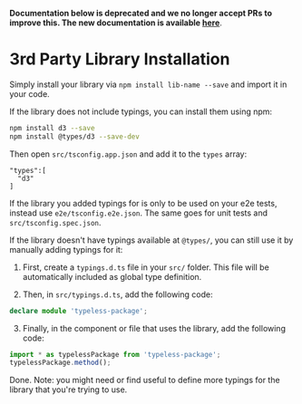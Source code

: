 **Documentation below is deprecated and we no longer accept PRs to improve this. The new documentation is available [here](https://next.angular.io/guide/build)**.

# 3rd Party Library Installation

Simply install your library via `npm install lib-name --save` and import it in your code.

If the library does not include typings, you can install them using npm:

```bash
npm install d3 --save
npm install @types/d3 --save-dev
```

Then open `src/tsconfig.app.json` and add it to the `types` array:

```
"types":[
  "d3"
]
```

If the library you added typings for is only to be used on your e2e tests,
instead use `e2e/tsconfig.e2e.json`.
The same goes for unit tests and `src/tsconfig.spec.json`.

If the library doesn't have typings available at `@types/`, you can still use it by
manually adding typings for it:

1. First, create a `typings.d.ts` file in your `src/` folder. This file will be automatically included as global type definition.

2. Then, in `src/typings.d.ts`, add the following code:

  ```typescript
  declare module 'typeless-package';
  ```

3. Finally, in the component or file that uses the library, add the following code:

  ```typescript
  import * as typelessPackage from 'typeless-package';
  typelessPackage.method();
  ```

Done. Note: you might need or find useful to define more typings for the library that you're trying to use.
